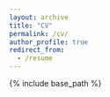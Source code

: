 ```yaml
---
layout: archive
title: "CV"
permalink: /cv/
author_profile: true
redirect_from:
  - /resume
---
```


{% include base_path %}

<!-- <embed src="http://ericzhanu.com/files/CV_June2020.pdf" width="650" height="1800" type='application/pdf'> -->

